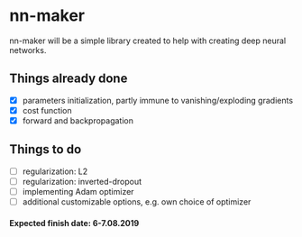 # nn-maker
nn-maker will be a simple library created to help with creating deep neural networks.
## Things already done
- [x] parameters initialization, partly immune to vanishing/exploding gradients
- [x] cost function
- [x] forward and backpropagation
## Things to do
- [ ] regularization: L2
- [ ] regularization: inverted-dropout
- [ ] implementing Adam optimizer
- [ ] additional customizable options, e.g. own choice of optimizer

#### Expected finish date:  6-7.08.2019

